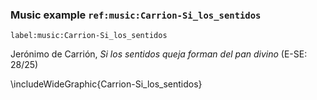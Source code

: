 ### Music example `ref:music:Carrion-Si_los_sentidos`
`label:music:Carrion-Si_los_sentidos`

Jerónimo de Carrión, *Si los sentidos queja forman del pan divino* (E-SE: 28/25)
<!--- mm. -->

\includeWideGraphic{Carrion-Si_los_sentidos}

